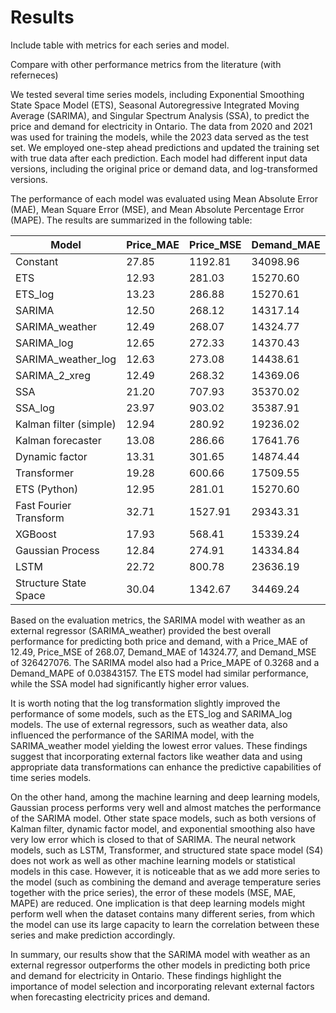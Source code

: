 # Results

Include table with metrics for each series and model.

Compare with other performance metrics from the literature (with referneces)


We tested several time series models, including Exponential Smoothing State Space Model (ETS), Seasonal Autoregressive Integrated
Moving Average (SARIMA), and Singular Spectrum Analysis (SSA), to predict the price and demand for electricity in Ontario. The 
data from 2020 and 2021 was used for training the models, while the 2023 data served as the test set. We employed one-step ahead 
predictions and updated the training set with true data after each prediction. Each model had different input data versions, 
including the original price or demand data, and log-transformed versions.

The performance of each model was evaluated using Mean Absolute Error (MAE), Mean Square Error (MSE), and Mean Absolute Percentage Error (MAPE). The results are summarized in the following table:

| Model                  | Price_MAE | Price_MSE | Demand_MAE | Demand_MSE    | Price_MAPE | Demand_MAPE   |
|------------------------|-----------|-----------|------------|---------------|------------|---------------|
| Constant               |     27.85 |   1192.81 |   34098.96 | 1623311682.00 |       0.56 |    0.08913415 |
| ETS                    |     12.93 |    281.03 |   15270.60 |  414561058.00 |     0.3399 |    0.04089591 |
| ETS_log                |     13.23 |    286.88 |   15270.61 |  414561272.00 |     0.3144 |    0.04089592 |
| SARIMA                 |     12.50 |    268.12 |   14317.14 |  326372945.00 |     0.3274 |    0.03829565 |
| SARIMA_weather         |     12.49 |    268.07 |   14324.77 |  326427076.00 |     0.3268 |    0.03843157 |
| SARIMA_log             |     12.65 |    272.33 |   14370.43 |  328902644.00 |     0.3002 |    0.03841707 |
| SARIMA_weather_log     |     12.63 |    273.08 |   14438.61 |  330403616.00 |     0.2999 |    0.03859608 |
| SARIMA_2_xreg          |     12.49 |    268.32 |   14369.06 |  327475674.00 |     0.3268 |    0.03843157 |
| SSA                    |     21.20 |    707.93 |   35370.02 | 1839698615.00 |       0.64 |    0.06180689 |
| SSA_log                |     23.97 |    903.02 |   35387.91 | 1838608713.00 |       0.46 |    0.09078513 |
| Kalman filter (simple) |     12.94 |    280.92 |   19236.02 | 1108128912.54 |       0.34 | 0.05357406444 |
| Kalman forecaster      |     13.08 |    286.66 |   17641.76 |  512782421.67 |       0.34 | 0.04739837037 |
| Dynamic factor         |     13.31 |    301.65 |   14874.44 |  388028400.16 |       0.38 | 0.04001733041 |
| Transformer            |     19.28 |    600.66 |   17509.55 |  489325704.16 |       0.57 | 0.04769337162 |
| ETS (Python)           |     12.95 |    281.01 |   15270.60 |  414561050.30 |       0.33 | 0.04100255746 |
| Fast Fourier Transform |     32.71 |   1527.91 |   29343.31 | 1240550013.47 |       0.91 | 0.09738732874 |
| XGBoost                |     17.93 |    568.41 |   15339.24 |  419687148.36 |       0.47 | 0.04041825596 |
| Gaussian Process       |     12.84 |    274.91 |   14334.84 |  329325202.30 |       0.34 | 0.03825991559 |
| LSTM                   |     22.72 |    800.78 |   23636.19 |  845069403.35 |       0.67 |  0.0633824304 |
| Structure State Space  |     30.04 |   1342.67 |   34469.24 | 1741656924.36 |       0.85 | 0.09769348272 |

Based on the evaluation metrics, the SARIMA model with weather as an external regressor (SARIMA_weather) provided the best 
overall performance for predicting both price and demand, with a Price_MAE of 12.49, Price_MSE of 268.07, Demand_MAE of 14324.77,
and Demand_MSE of 326427076. The SARIMA model also had a Price_MAPE of 0.3268 and a Demand_MAPE of 0.03843157. The ETS model had 
similar performance, while the SSA model had significantly higher error values.

It is worth noting that the log transformation slightly improved the performance of some models, such as the ETS_log and 
SARIMA_log models. The use of external regressors, such as weather data, also influenced the performance of the SARIMA model, 
with the SARIMA_weather model yielding the lowest error values. These findings suggest that incorporating external factors like 
weather data and using appropriate data transformations can enhance the predictive capabilities of time series models.

On the other hand, among the machine learning and deep learning models, Gaussian process performs very well and almost matches the
performance of the SARIMA model. Other state space models, such as both versions of Kalman filter, dynamic factor model, and
exponential smoothing also have very low error which is closed to that of SARIMA. The neural network models, such as LSTM, Transformer,
and structured state space model (S4) does not work as well as other machine learning models or statistical models in this case. However, it is
noticeable that as we add more series to the model (such as combining the demand and average temperature series together with the price series), 
the error of these models (MSE, MAE, MAPE) are reduced. One implication is that deep learning models might perform well when the dataset
contains many different series, from which the model can use its large capacity to learn the correlation between these series and make 
prediction accordingly.

In summary, our results show that the SARIMA model with weather as an external regressor outperforms the other models in 
predicting both price and demand for electricity in Ontario. These findings highlight the importance of model selection and 
incorporating relevant external factors when forecasting electricity prices and demand.
